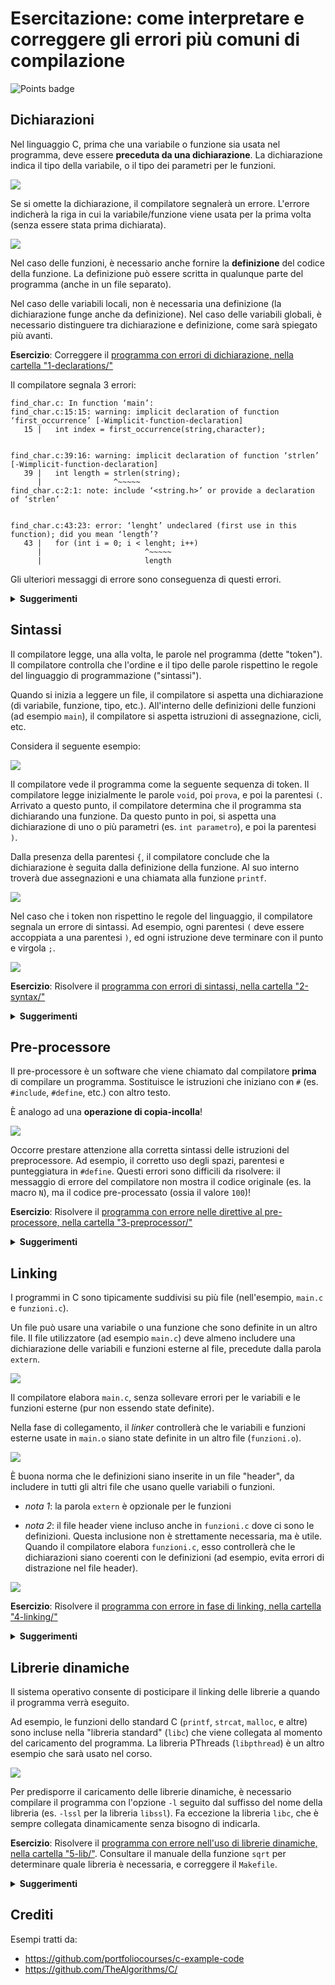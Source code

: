 # Esercitazione: come interpretare e correggere gli errori più comuni di compilazione

![Points badge](../../blob/badges/.github/badges/points.svg)

## Dichiarazioni

Nel linguaggio C, prima che una variabile o funzione sia usata nel programma, deve essere **preceduta da una dichiarazione**. La dichiarazione indica il tipo della variabile, o il tipo dei parametri per le funzioni.

![](images/dichiarazioni1.png)

Se si omette la dichiarazione, il compilatore segnalerà un errore. L'errore indicherà la riga in cui la variabile/funzione viene usata per la prima volta (senza essere stata prima dichiarata).

![](images/dichiarazioni2.png)


Nel caso delle funzioni, è necessario anche fornire la **definizione** del codice della funzione. La definizione può essere scritta in qualunque parte del programma (anche in un file separato).

Nel caso delle variabili locali, non è necessaria una definizione (la dichiarazione funge anche da definizione). Nel caso delle variabili globali, è necessario distinguere tra dichiarazione e definizione, come sarà spiegato più avanti.

**Esercizio**: Correggere il [programma con errori di dichiarazione, nella cartella "1-declarations/"](1-declarations)

Il compilatore segnala 3 errori:
```
find_char.c: In function ‘main’:
find_char.c:15:15: warning: implicit declaration of function ‘first_occurrence’ [-Wimplicit-function-declaration]
   15 |   int index = first_occurrence(string,character);


find_char.c:39:16: warning: implicit declaration of function ‘strlen’ [-Wimplicit-function-declaration]
   39 |   int length = strlen(string);
      |                ^~~~~~
find_char.c:2:1: note: include ‘<string.h>’ or provide a declaration of ‘strlen’


find_char.c:43:23: error: ‘lenght’ undeclared (first use in this function); did you mean ‘length’?
   43 |   for (int i = 0; i < lenght; i++)
      |                       ^~~~~~
      |                       length
```

Gli ulteriori messaggi di errore sono conseguenza di questi errori.

<details>
  <summary><b>Suggerimenti</b></summary>

   1. Per risolvere il primo errore, aggiungere la dichiarazione della funzione all'inizio del file, prima del main.
   2. Per il secondo errore, è necessario aggiungere un `#include` della libreria `string.h`.
   3. Per il terzo errore, occorre correggere il nome della variabile (deve combaciare con la dichiarazione).
</details>


## Sintassi

Il compilatore legge, una alla volta, le parole nel programma (dette "token"). Il compilatore controlla che l'ordine e il tipo delle parole rispettino le regole del linguaggio di programmazione ("sintassi").

Quando si inizia a leggere un file, il compilatore si aspetta una dichiarazione (di variabile, funzione, tipo, etc.). All'interno delle definizioni delle funzioni (ad esempio `main`), il compilatore si aspetta istruzioni di assegnazione, cicli, etc.

Considera il seguente esempio:

![](images/sintassi1.png)

Il compilatore vede il programma come la seguente sequenza di token. Il compilatore legge inizialmente le parole `void`, poi `prova`, e poi la parentesi `(`. Arrivato a questo punto, il compilatore determina che il programma sta dichiarando una funzione. Da questo punto in poi, si aspetta una dichiarazione di uno o più parametri (es. `int parametro`), e poi la parentesi `)`.

Dalla presenza della parentesi `{`, il compilatore conclude che la dichiarazione è seguita dalla definizione della funzione. Al suo interno troverà due assegnazioni e una chiamata alla funzione `printf`.

![](images/sintassi2.png)

Nel caso che i token non rispettino le regole del linguaggio, il compilatore segnala un errore di sintassi. Ad esempio, ogni parentesi `(` deve essere accoppiata a una parentesi `)`, ed ogni istruzione deve terminare con il punto e virgola `;`.

![](images/sintassi3.png)


**Esercizio**: Risolvere il [programma con errori di sintassi, nella cartella "2-syntax/"](2-syntax)

<details>
  <summary><b>Suggerimenti</b></summary>

  1. Aggiungere il `;` mancante (va inserito alla linea precedente all'errore)
  2. Aggiungere la parentesi tonda mancante
  3. Aggiungere la virgola mancante
</details>



## Pre-processore

Il pre-processore è un software che viene chiamato dal compilatore **prima** di compilare un programma. Sostituisce le istruzioni che iniziano con `#` (es. `#include`, `#define`, etc.) con altro testo.

È analogo ad una **operazione di copia-incolla**!

![](images/preprocessore.png)

Occorre prestare attenzione alla corretta sintassi delle istruzioni del preprocessore. Ad esempio, il corretto uso degli spazi, parentesi e punteggiatura in `#define`. Questi errori sono difficili da risolvere: il messaggio di errore del compilatore non mostra il codice originale (es. la macro `N`), ma il codice pre-processato (ossia il valore `100`)!

**Esercizio**: Risolvere il [programma con errore nelle direttive al pre-processore, nella cartella "3-preprocessor/"](3-preprocessor)

<details>
  <summary><b>Suggerimenti</b></summary>

  1. Rimuovere `;` dal valore indicato in `#define`
</details>





## Linking

I programmi in C sono tipicamente suddivisi su più file (nell'esempio, `main.c` e `funzioni.c`).

Un file può usare una variabile o una funzione che sono definite in un altro file. Il file utilizzatore (ad esempio `main.c`) deve almeno includere una dichiarazione delle variabili e funzioni esterne al file, precedute dalla parola `extern`.

![](images/linking1.png)

Il compilatore elabora `main.c`, senza sollevare errori per le variabili e le funzioni esterne (pur non essendo state definite).

Nella fase di collegamento, il *linker* controllerà che le variabili e funzioni esterne usate in `main.o` siano state definite in un altro file (`funzioni.o`).

![](images/linking2.png)

È buona norma che le definizioni siano inserite in un file "header", da includere in tutti gli altri file che usano quelle variabili o funzioni.

- *nota 1*: la parola `extern` è opzionale per le funzioni

- *nota 2*: il file header viene incluso anche in `funzioni.c` dove ci sono le definizioni. Questa inclusione non è strettamente necessaria, ma è utile. Quando il compilatore elabora `funzioni.c`, esso controllerà che le dichiarazioni siano coerenti con le definizioni (ad esempio, evita errori di distrazione nel file header).

![](images/linking3.png)


**Esercizio**: Risolvere il [programma con errore in fase di linking, nella cartella "4-linking/"](4-linking)

<details>
  <summary><b>Suggerimenti</b></summary>

  1. Nel file `main.c`, correggere il nome della funzione nella dichiarazione esterna
</details>





## Librerie dinamiche

Il sistema operativo consente di posticipare il linking delle librerie a quando il programma verrà eseguito.

Ad esempio, le funzioni dello standard C (`printf`, `strcat`, `malloc`, e altre) sono incluse nella "libreria standard" (`libc`) che viene collegata al momento del caricamento del programma. La libreria PThreads (`libpthread`) è un altro esempio che sarà usato nel corso.

![](images/lib.png)

Per predisporre il caricamento delle librerie dinamiche, è necessario compilare il programma con l'opzione `-l` seguito dal suffisso del nome della libreria (es. `-lssl` per la libreria `libssl`). Fa eccezione la libreria `libc`, che è sempre collegata dinamicamente senza bisogno di indicarla.

**Esercizio**: Risolvere il [programma con errore nell'uso di librerie dinamiche, nella cartella "5-lib/"](5-lib). Consultare il manuale della funzione `sqrt` per determinare quale libreria è necessaria, e correggere il `Makefile`.

<details>
  <summary><b>Suggerimenti</b></summary>

  1. Lanciare il comando `man sqrt` per consultare il manuale della funzione `sqrt()`. Premere `q` per uscire dal manuale.
  2. Modificare la prima regola nel `Makefile`, aggiungendo l'opzione `-l` per collegare la libreria `libm`. L'opzione è indicata nel manuale.
</details>




## Crediti

Esempi tratti da:
* https://github.com/portfoliocourses/c-example-code
* https://github.com/TheAlgorithms/C/
